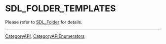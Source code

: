 # SDL_FOLDER_TEMPLATES

Please refer to [SDL_Folder](SDL_Folder) for details.

----
[CategoryAPI](CategoryAPI), [CategoryAPIEnumerators](CategoryAPIEnumerators)

